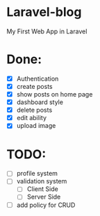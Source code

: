 # Laravel-blog 
My First Web App in Laravel

# Done:
- [x] Authentication
- [x] create posts
- [x] show posts on home page
- [x] dashboard style
- [x] delete posts
- [x] edit ability
- [x] upload image

# TODO:
- [ ] profile system
- [ ] validation system
    - [ ] Client Side
    - [ ] Server Side
- [ ] add policy for CRUD
